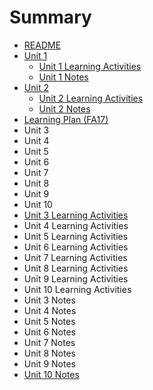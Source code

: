 # Summary

* [README](README.md)
* [Unit 1](unit-1.md)
  * [Unit 1 Learning Activities](unit-1/unit-1-learning-activities.md)
  * [Unit 1 Notes](unit-1/unit-1-notes.md)
* [Unit 2](unit-2.md)
  * [Unit 2 Learning Activities](unit-2/unit-2-learning-activities.md)
  * [Unit 2 Notes](unit-2/unit-2-notes.md)
* [Learning Plan \(FA17\)](learning-plan-fa17.md)
* Unit 3
* Unit 4
* Unit 5
* Unit 6
* Unit 7
* Unit 8
* Unit 9
* Unit 10
* [Unit 3 Learning Activities](unit-3-learning-activities.md)
* Unit 4 Learning Activities
* Unit 5 Learning Activities
* Unit 6 Learning Activities
* Unit 7 Learning Activities
* Unit 8 Learning Activities
* Unit 9 Learning Activities
* Unit 10 Learning Activities
* Unit 3 Notes
* Unit 4 Notes
* Unit 5 Notes
* Unit 6 Notes
* Unit 7 Notes
* Unit 8 Notes
* Unit 9 Notes
* [Unit 10 Notes](unit-3-notes.md)


